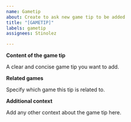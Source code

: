 ```yaml
---
name: Gametip
about: Create to ask new game tip to be added
title: "[GAMETIP]"
labels: gametip
assignees: Stinolez

---
```


**Content of the game tip**

A clear and concise game tip you want to add.

**Related games**

Specify which game this tip is related to.

**Additional context**

Add any other context about the game tip here.
